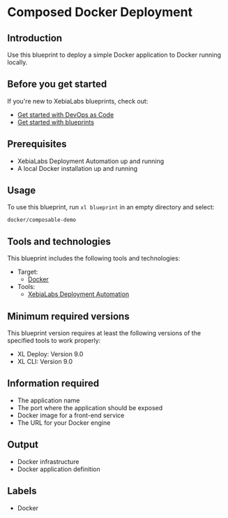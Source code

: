 # Composed Docker Deployment

## Introduction

Use this blueprint to deploy a simple Docker application to Docker running locally.

## Before you get started

If you're new to XebiaLabs blueprints, check out:

* [Get started with DevOps as Code](https://docs.xebialabs.com/xl-release/concept/get-started-with-devops-as-code.html)
* [Get started with blueprints](https://docs.xebialabs.com/xl-release/concept/get-started-with-blueprints.html)

## Prerequisites

* XebiaLabs Deployment Automation up and running
* A local Docker installation up and running

## Usage

To use this blueprint, run `xl blueprint` in an empty directory and select:

```plain
docker/composable-demo
```

## Tools and technologies

This blueprint includes the following tools and technologies:

* Target:
  * [Docker](https://www.docker.com/)
* Tools:
  * [XebiaLabs Deployment Automation](https://xebialabs.com/products/xl-deploy/)

## Minimum required versions

This blueprint version requires at least the following versions of the specified tools to work properly:

* XL Deploy: Version 9.0
* XL CLI: Version 9.0

## Information required

* The application name
* The port where the application should be exposed
* Docker image for a front-end service
* The URL for your Docker engine

## Output

* Docker infrastructure
* Docker application definition

## Labels

* Docker

